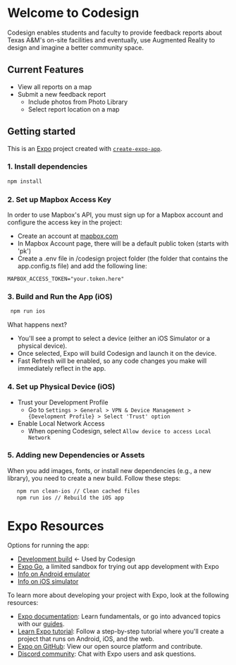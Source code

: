 # Welcome to Codesign

Codesign enables students and faculty to provide feedback reports about Texas A&M's on-site facilities and eventually, use Augmented Reality to design and imagine a better community space.

## Current Features

- View all reports on a map
- Submit a new feedback report
  - Include photos from Photo Library
  - Select report location on a map

## Getting started

This is an [Expo](https://expo.dev) project created with [`create-expo-app`](https://www.npmjs.com/package/create-expo-app).

### 1. Install dependencies

```bash
npm install
```

### 2. Set up Mapbox Access Key

In order to use Mapbox's API, you must sign up for a Mapbox account and configure the access key in the project:

- Create an account at [mapbox.com](https://www.mapbox.com/)
- In Mapbox Account page, there will be a default public token (starts with 'pk')
- Create a .env file in /codesign project folder (the folder that contains the app.config.ts file) and add the following line:

```
MAPBOX_ACCESS_TOKEN="your.token.here"
```

### 3. Build and Run the App (iOS)

```bash
 npm run ios
```

What happens next?

- You'll see a prompt to select a device (either an iOS Simulator or a physical device).
- Once selected, Expo will build Codesign and launch it on the device.
- Fast Refresh will be enabled, so any code changes you make will immediately reflect in the app.

### 4. Set up Physical Device (iOS)

- Trust your Development Profile
  - Go to `Settings > General > VPN & Device Management > {Development Profile} > Select 'Trust' option`
- Enable Local Network Access
  - When opening Codesign, select `Allow device to access Local Network`

### 5. Adding new Dependencies or Assets

When you add images, fonts, or install new dependencies (e.g., a new library), you need to create a new build. Follow these steps:

```bash
   npm run clean-ios // Clean cached files
   npm run ios // Rebuild the iOS app
```

# Expo Resources

Options for running the app:

- [Development build](https://docs.expo.dev/develop/development-builds/introduction/) <- Used by Codesign
- [Expo Go](https://expo.dev/go), a limited sandbox for trying out app development with Expo
- [Info on Android emulator](https://docs.expo.dev/workflow/android-studio-emulator/)
- [Info on iOS simulator](https://docs.expo.dev/workflow/ios-simulator/)

To learn more about developing your project with Expo, look at the following resources:

- [Expo documentation](https://docs.expo.dev/): Learn fundamentals, or go into advanced topics with our [guides](https://docs.expo.dev/guides).
- [Learn Expo tutorial](https://docs.expo.dev/tutorial/introduction/): Follow a step-by-step tutorial where you'll create a project that runs on Android, iOS, and the web.
- [Expo on GitHub](https://github.com/expo/expo): View our open source platform and contribute.
- [Discord community](https://chat.expo.dev): Chat with Expo users and ask questions.
